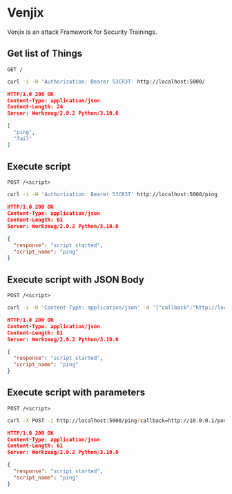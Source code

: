 # Venjix

Venjix is an attack Framework for Security Trainings.

## Get list of Things

`GET /`

```bash
curl -i -H 'Authorization: Bearer 53CR3T' http://localhost:5000/
```

```json
HTTP/1.0 200 OK
Content-Type: application/json
Content-Length: 24
Server: Werkzeug/2.0.2 Python/3.10.0

[
  "ping",
  "fail"
]
```

## Execute script

`POST /<script>`

```bash
curl -i -H 'Authorization: Bearer 53CR3T' http://localhost:5000/ping
```

```json
HTTP/1.0 200 OK
Content-Type: application/json
Content-Length: 61
Server: Werkzeug/2.0.2 Python/3.10.0

{
  "response": "script started", 
  "script_name": "ping"
}
```

## Execute script with JSON Body

`POST /<script>`

```bash
curl -i -H 'Content-Type: application/json' -d '{"callback":"http://localhost:9000/callback","args":"10.0.0.1"}' http://localhost:5000/ping
```

```json
HTTP/1.0 200 OK
Content-Type: application/json
Content-Length: 61
Server: Werkzeug/2.0.2 Python/3.10.0

{
  "response": "script started", 
  "script_name": "ping"
}
```

## Execute script with parameters

`POST /<script>`

```bash
curl -X POST -i http://localhost:5000/ping?callback=http://10.0.0.1/post
```

```json
HTTP/1.0 200 OK
Content-Type: application/json
Content-Length: 61
Server: Werkzeug/2.0.2 Python/3.10.0

{
  "response": "script started", 
  "script_name": "ping"
}
```
